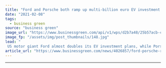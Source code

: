 ```yaml
---
title: "Ford and Porsche both ramp up multi-billion euro EV investment plans"
date: "2021-02-08"
tags: 
  - business green
source: "business green"
image_url: "https://www.businessgreen.com/api/v1/wps/d2b7a48/25b57acb-cd52-4bdb-8329-048bfc41f8c7/3/FORD-MUSTANG-MACH-E-02-185x114.jpg"
image_fp: "/assets/img/post_thumbnails/148.jpg"
lead: "
 US motor giant Ford almost doubles its EV investment plans, while Porsche says 80 per cent of its vehicles sold will be electric in 2030, as European EV market accelerates ..."
article_url: "https://www.businessgreen.com/news/4026857/ford-porsche-ramp-multi-billion-euro-ev-investment-plans"
---
```


---
